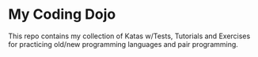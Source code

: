 My Coding Dojo
====

This repo contains my collection of Katas w/Tests, Tutorials and Exercises for practicing old/new programming languages and pair programming.